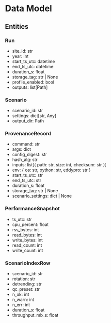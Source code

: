# Data Model

## Entities

### Run

- site_id: str
- year: int
- start_ts_utc: datetime
- end_ts_utc: datetime
- duration_s: float
- storage_tag: str | None
- profile_enabled: bool
- outputs: list[Path]

### Scenario

- scenario_id: str
- settings: dict[str, Any]
- output_dir: Path

### ProvenanceRecord

- command: str
- args: dict
- config_digest: str
- hash_alg: str
- inputs: list[{ path: str, size: int, checksum: str }]
- env: { os: str, python: str, eddypro: str }
- start_ts_utc: str
- end_ts_utc: str
- duration_s: float
- storage_tag: str | None
- scenario_settings: dict | None

### PerformanceSnapshot

- ts_utc: str
- cpu_percent: float
- rss_bytes: int
- read_bytes: int
- write_bytes: int
- read_count: int
- write_count: int

### ScenarioIndexRow

- scenario_id: str
- rotation: str
- detrending: str
- qc_preset: str
- n_ok: int
- n_warn: int
- n_err: int
- duration_s: float
- throughput_mb_s: float
